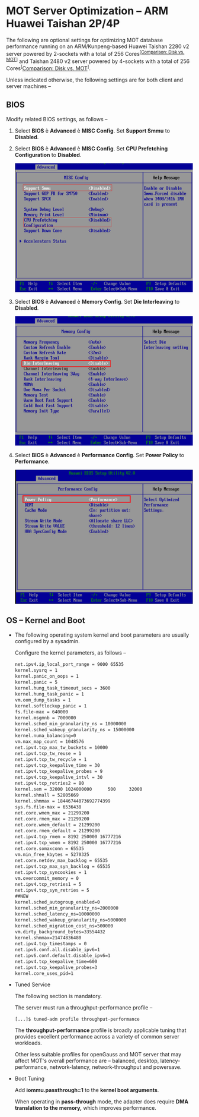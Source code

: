 # MOT Server Optimization – ARM Huawei Taishan 2P/4P<a name="EN-US_TOPIC_0289900749"></a>

The following are optional settings for optimizing MOT database performance running on an ARM/Kunpeng-based Huawei Taishan 2280 v2 server powered by 2-sockets with a total of 256 Cores<sup>\[</sup><sup>[Comparison: Disk vs. MOT](comparison-disk-vs-mot.md)</sup><sup>\]</sup>  and Taishan 2480 v2 server powered by 4-sockets with a total of 256 Cores<sup>\[</sup>[Comparison: Disk vs. MOT](comparison-disk-vs-mot.md)<sup>\]</sup>.

Unless indicated otherwise, the following settings are for both client and server machines –

## BIOS<a name="en-us_topic_0283136697_en-us_topic_0270171568_section191581414102218"></a>

Modify related BIOS settings, as follows –

1.  Select  **BIOS**  è  **Advanced**  è  **MISC Config**. Set  **Support Smmu**  to  **Disabled**.
2.  Select  **BIOS**  è  **Advanced**  è  **MISC Config**. Set  **CPU Prefetching Configuration**  to  **Disabled**.

    ![](figures/en-us_image_0289900038.png)

3.  Select  **BIOS**  è  **Advanced**  è  **Memory Config**. Set  **Die Interleaving**  to  **Disabled**.

    ![](figures/en-us_image_0289900642.png)

4.  Select  **BIOS**  è  **Advanced**  è  **Performance Config**. Set  **Power Policy**  to  **Performance**.

    ![](figures/en-us_image_0289901020.png)


## OS – Kernel and Boot<a name="en-us_topic_0283136697_en-us_topic_0270171568_section5765175572217"></a>

-   The following operating system kernel and boot parameters are usually configured by a sysadmin.

    Configure the kernel parameters, as follows –

    ```
    net.ipv4.ip_local_port_range = 9000 65535
    kernel.sysrq = 1
    kernel.panic_on_oops = 1
    kernel.panic = 5
    kernel.hung_task_timeout_secs = 3600
    kernel.hung_task_panic = 1
    vm.oom_dump_tasks = 1
    kernel.softlockup_panic = 1
    fs.file-max = 640000
    kernel.msgmnb = 7000000
    kernel.sched_min_granularity_ns = 10000000
    kernel.sched_wakeup_granularity_ns = 15000000
    kernel.numa_balancing=0
    vm.max_map_count = 1048576
    net.ipv4.tcp_max_tw_buckets = 10000
    net.ipv4.tcp_tw_reuse = 1
    net.ipv4.tcp_tw_recycle = 1
    net.ipv4.tcp_keepalive_time = 30
    net.ipv4.tcp_keepalive_probes = 9
    net.ipv4.tcp_keepalive_intvl = 30
    net.ipv4.tcp_retries2 = 80
    kernel.sem = 32000 1024000000      500     32000
    kernel.shmall = 52805669
    kernel.shmmax = 18446744073692774399
    sys.fs.file-max = 6536438
    net.core.wmem_max = 21299200
    net.core.rmem_max = 21299200
    net.core.wmem_default = 21299200
    net.core.rmem_default = 21299200
    net.ipv4.tcp_rmem = 8192 250000 16777216
    net.ipv4.tcp_wmem = 8192 250000 16777216
    net.core.somaxconn = 65535
    vm.min_free_kbytes = 5270325
    net.core.netdev_max_backlog = 65535
    net.ipv4.tcp_max_syn_backlog = 65535
    net.ipv4.tcp_syncookies = 1
    vm.overcommit_memory = 0
    net.ipv4.tcp_retries1 = 5
    net.ipv4.tcp_syn_retries = 5
    ##NEW
    kernel.sched_autogroup_enabled=0
    kernel.sched_min_granularity_ns=2000000
    kernel.sched_latency_ns=10000000
    kernel.sched_wakeup_granularity_ns=5000000
    kernel.sched_migration_cost_ns=500000
    vm.dirty_background_bytes=33554432
    kernel.shmmax=21474836480
    net.ipv4.tcp_timestamps = 0
    net.ipv6.conf.all.disable_ipv6=1
    net.ipv6.conf.default.disable_ipv6=1
    net.ipv4.tcp_keepalive_time=600
    net.ipv4.tcp_keepalive_probes=3
    kernel.core_uses_pid=1
    ```


-   Tuned Service

    The following section is mandatory.

    The server must run a throughput-performance profile –

    ```
    [...]$ tuned-adm profile throughput-performance
    ```

    The  **throughput-performance**  profile is broadly applicable tuning that provides excellent performance across a variety of common server workloads.

    Other less suitable profiles for openGauss and MOT server that may affect MOT's overall performance are – balanced, desktop, latency-performance, network-latency, network-throughput and powersave.

-   Boot Tuning

    Add  **iommu.passthrough=1**  to the  **kernel boot arguments**.

    When operating in  **pass-through**  mode, the adapter does require  **DMA translation to the memory,**  which improves performance.


